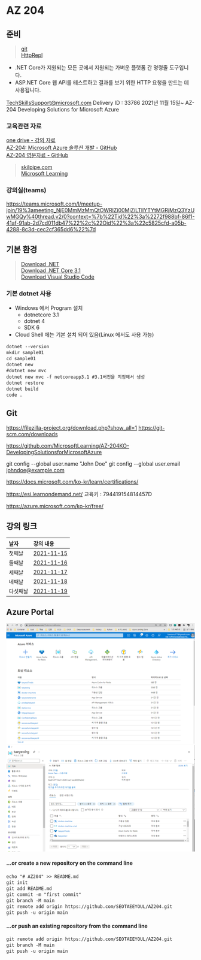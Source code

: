 # AZ 204

## 준비
> [git](https://1drv.ms/u/s!AmlADRmU8M8uk_h_GY-jXnm09_asPg?e=c0BjUn)  
> [HttpRepl](https://github.com/dotnet/HttpRepl)  

- .NET Core가 지원되는 모든 곳에서 지원되는 가벼운 플랫폼 간 명령줄 도구입니다.
- ASP.NET Core 웹 API를 테스트하고 결과를 보기 위한 HTTP 요청을 만드는 데 사용됩니다.

TechSkillsSupport@microsoft.com
Delivery ID : 33786
2021년 11월 15일~
AZ-204 Developing Solutions for Microsoft Azure

### 교육관련 자료
[one drive - 강의 자료](https://1drv.ms/u/s!AmlADRmU8M8uk_h_GY-jXnm09_asPg?e=c0BjUn)  
[AZ-204: Microsoft Azure 솔루션 개발 - GitHub](https://github.com/MicrosoftLearning/AZ-204KO-DevelopingSolutionsforMicrosoftAzure)  
[AZ-204 영문자료 - GitHub](https://github.com/MicrosoftLearning/AZ-204-DevelopingSolutionsforMicrosoftAzure.git)  
> [skilpipe.com](https://www.skillpipe.com/#/account/login)   
> [Microsoft Learning](https://github.com/MicrosoftLearning)  

### 강의실(teams)
https://teams.microsoft.com/l/meetup-join/19%3ameeting_NjE0MmMzMmQtOWRlZi00MjZiLTllYTYtMGRjMzQ3YzUwMGQy%40thread.v2/0?context=%7b%22Tid%22%3a%2272f988bf-86f1-41af-91ab-2d7cd011db47%22%2c%22Oid%22%3a%22c5825cfd-a05b-4288-8c3d-cec2cf365dd6%22%7d



## 기본 환경
> [Download .NET](https://dotnet.microsoft.com/download)  
> [Download .NET Core 3.1](https://dotnet.microsoft.com/download/dotnet/3.1)  
> [Download Visual Studio Code](https://code.visualstudio.com/download#)  

### 기본 dotnet 사용
- Windows 에서 Program 설치
  - dotnetcore 3.1
  - dotnet 4
  - SDK 6
- Cloud Shell 에는 기본 설치 되어 있음(Linux 에서도 사용 가능)
```
dotnet --version
mkdir sample01
cd sample01
dotnet new
#dotnet new mvc
dotnet new mvc -f netcoreapp3.1 #3.1버전을 지정해서 생성
dotnet restore
dotnet build
code .   
```
## Git
https://filezilla-project.org/download.php?show_all=1
https://git-scm.com/downloads

https://github.com/MicrosoftLearning/AZ-204KO-DevelopingSolutionsforMicrosoftAzure

git config --global user.name "John Doe"
git config --global user.email johndoe@example.com

https://docs.microsoft.com/ko-kr/learn/certifications/

https://esi.learnondemand.net/
교육키 : 794419154814457D

https://azure.microsoft.com/ko-kr/free/


## 강의 링크
| 날자 | 강의 내용 |
| :--- | :--- |
| 첫쩨날 | [2021-11-15](./2021-11-15/README.md)  |  
| 둘째날 | [2021-11-16](./2021-11-16/README.md)  |  
| 세째날 | [2021-11-17](./2021-11-17/README.md)  |   
| 네째날 | [2021-11-18](./2021-11-18/README.md)  |    
| 다섯째날 | [2021-11-19](./2021-11-19/README.md)  |    


## Azure Portal
![AzurePortal](./img/AzurePortal.png)  
![taeyeolrg](./img/taeeyeolrg.png)


#### …or create a new repository on the command line
```
echo "# AZ204" >> README.md
git init
git add README.md
git commit -m "first commit"
git branch -M main
git remote add origin https://github.com/SEOTAEEYOUL/AZ204.git
git push -u origin main
```

#### …or push an existing repository from the command line
```
git remote add origin https://github.com/SEOTAEEYOUL/AZ204.git
git branch -M main
git push -u origin main
```